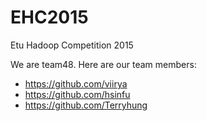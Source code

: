 # EHC2015
Etu Hadoop Competition 2015

We are team48. Here are our team members:

 * https://github.com/viirya
 * https://github.com/hsinfu
 * https://github.com/Terryhung

